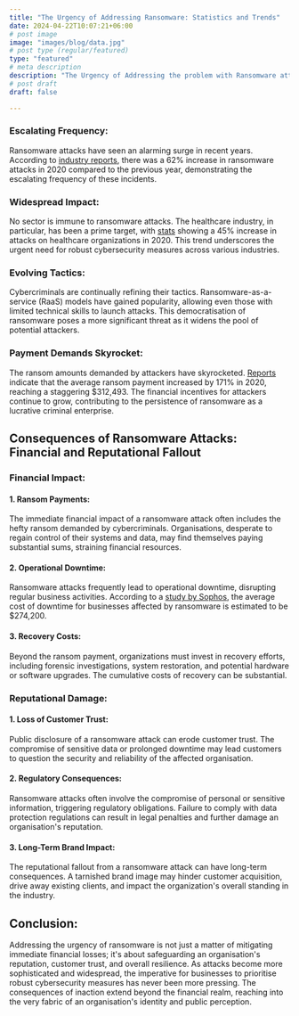 ```yaml
---
title: "The Urgency of Addressing Ransomware: Statistics and Trends"
date: 2024-04-22T10:07:21+06:00
# post image
image: "images/blog/data.jpg"
# post type (regular/featured)
type: "featured"
# meta description
description: "The Urgency of Addressing the problem with Ransomware attacks: Statistics and Trends"
# post draft
draft: false

---
```


### Escalating Frequency:
Ransomware attacks have seen an alarming surge in recent years. According to [industry reports](https://www.cybintsolutions.com/cyber-security-facts-stats/), there was a 62% increase in ransomware attacks in 2020 compared to the previous year, demonstrating the escalating frequency of these incidents.

### Widespread Impact:
No sector is immune to ransomware attacks. The healthcare industry, in particular, has been a prime target, with [stats](https://www.healthcareitnews.com/news/hospitals-fall-victim-nationwide-ransomware-attacks) showing a 45% increase in attacks on healthcare organizations in 2020. This trend underscores the urgent need for robust cybersecurity measures across various industries.

### Evolving Tactics:
Cybercriminals are continually refining their tactics. Ransomware-as-a-service (RaaS) models have gained popularity, allowing even those with limited technical skills to launch attacks. This democratisation of ransomware poses a more significant threat as it widens the pool of potential attackers.

### Payment Demands Skyrocket:
The ransom amounts demanded by attackers have skyrocketed. [Reports](https://blog.malwarebytes.com/reports/2021-state-of-malware-report/) indicate that the average ransom payment increased by 171% in 2020, reaching a staggering $312,493. The financial incentives for attackers continue to grow, contributing to the persistence of ransomware as a lucrative criminal enterprise.

## Consequences of Ransomware Attacks: Financial and Reputational Fallout

### Financial Impact:

#### 1. Ransom Payments:
The immediate financial impact of a ransomware attack often includes the hefty ransom demanded by cybercriminals. Organisations, desperate to regain control of their systems and data, may find themselves paying substantial sums, straining financial resources.

#### 2. Operational Downtime:
Ransomware attacks frequently lead to operational downtime, disrupting regular business activities. According to a [study by Sophos](https://www.sophos.com/en-us/medialibrary/PDFs/technical%20papers/sophos-ransomware-attacks-in-2020-and-the-road-ahead-wp.pdf), the average cost of downtime for businesses affected by ransomware is estimated to be $274,200.

#### 3. Recovery Costs:
Beyond the ransom payment, organizations must invest in recovery efforts, including forensic investigations, system restoration, and potential hardware or software upgrades. The cumulative costs of recovery can be substantial.

### Reputational Damage:

#### 1. Loss of Customer Trust:
Public disclosure of a ransomware attack can erode customer trust. The compromise of sensitive data or prolonged downtime may lead customers to question the security and reliability of the affected organisation.

#### 2. Regulatory Consequences:
Ransomware attacks often involve the compromise of personal or sensitive information, triggering regulatory obligations. Failure to comply with data protection regulations can result in legal penalties and further damage an organisation's reputation.

#### 3. Long-Term Brand Impact:
The reputational fallout from a ransomware attack can have long-term consequences. A tarnished brand image may hinder customer acquisition, drive away existing clients, and impact the organization's overall standing in the industry.

## Conclusion:

Addressing the urgency of ransomware is not just a matter of mitigating immediate financial losses; it's about safeguarding an organisation's reputation, customer trust, and overall resilience. As attacks become more sophisticated and widespread, the imperative for businesses to prioritise robust cybersecurity measures has never been more pressing. The consequences of inaction extend beyond the financial realm, reaching into the very fabric of an organisation's identity and public perception.
